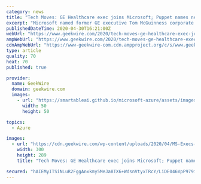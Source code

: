 ```yaml
---
category: news
title: "Tech Moves: GE Healthcare exec joins Microsoft; Puppet names new CTO; Adaptive Biotech expands"
excerpt: "Microsoft named former GE executive Tom McGuinness corporate vice president of healthcare. At GE, McGuinness was president and CEO of GE Healthcare Imaging which offers imaging"
publishedDateTime: 2020-04-30T16:21:00Z
webUrl: "https://www.geekwire.com/2020/tech-moves-ge-healthcare-exec-joins-microsoft-puppet-names-new-cto-adaptive-biotech-expands-leadership/"
ampWebUrl: "https://www.geekwire.com/2020/tech-moves-ge-healthcare-exec-joins-microsoft-puppet-names-new-cto-adaptive-biotech-expands-leadership/amp/"
cdnAmpWebUrl: "https://www-geekwire-com.cdn.ampproject.org/c/s/www.geekwire.com/2020/tech-moves-ge-healthcare-exec-joins-microsoft-puppet-names-new-cto-adaptive-biotech-expands-leadership/amp/"
type: article
quality: 70
heat: 70
published: true

provider:
  name: GeekWire
  domain: geekwire.com
  images:
    - url: "https://smartableai.github.io/microsoft-azure/assets/images/organizations/geekwire.com-50x50.jpg"
      width: 50
      height: 50

topics:
  - Azure

images:
  - url: "https://cdn.geekwire.com/wp-content/uploads/2020/04/MS-Execs-BA-Team-2018-06-Kramer-Bill-0129-2-300x289.jpg"
    width: 300
    height: 289
    title: "Tech Moves: GE Healthcare exec joins Microsoft; Puppet names new CTO; Adaptive Biotech expands"

secured: "hAIEMyITSiNLuR2FggAnxkmy5MeJa8TX6+WdsnVtyxTRcY/LiDE046VpP979iWjRMFMGOgcQ8ElOCLx5sEa427OA33TcfTP8S/5xix/O3fJIeosw9ez6uH43YRJY0h3Jns3+iz3lDNjrFz7A9wSqheer/mYmOOecMyKfPRdy3+ka6IWgDkd00/hyFMPun3FHDlFQW0ovw1FpKu0me4hlGBMlcGeUXOuSgLmn4fLKEjhXc3eJLXKqJ3C/emtJno0yzM0f2JCEJb1wggP3nn5MwwHS4SPoflq5gTtDrb0HeWaHnjlB/nbjfRKDRkmDzSYx;5ig9SEPAt+wpY3nCj6sdWg=="
---
```


